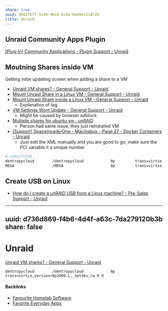 ```yaml
---
share: true
uuid: 98d27b77-5c46-46c6-bc0a-0a58ec5cd72b
title: Unraid
---
```

## Unraid Community Apps Plugin

[[Plug-In] Community Applications - Plugin Support - Unraid](https://forums.unraid.net/topic/38582-plug-in-community-applications/)

## Moutning Shares inside VM

Getting initie updating screen when adding a share to a VM

* [Unraid VM shares? - General Support - Unraid](https://forums.unraid.net/topic/71600-unraid-vm-shares/)
* [Mount Unraid Share in a Linux VM - General Support - Unraid](https://forums.unraid.net/topic/99021-mount-unraid-share-in-a-linux-vm/)
* [Mount Unraid Share inside a Linux VM - General Support - Unraid](https://forums.unraid.net/topic/72592-mount-unraid-share-inside-a-linux-vm/)
  * Explanation of tag
* [VM Settings Wont Update - General Support - Unraid](https://forums.unraid.net/topic/75460-vm-settings-wont-update/)
  * Might be caused by browser adblock
* [Multiple shares for ubuntu vm : unRAID](https://old.reddit.com/r/unRAID/comments/dd0f5o/multiple_shares_for_ubuntu_vm/)
  * Person had same issue, they just reinstalled VM
* [[Support] SpaceinvaderOne - Macinabox - Page 27 - Docker Containers - Unraid](https://forums.unraid.net/topic/84601-support-spaceinvaderone-macinabox/page/27/)
  * Just edit the XML manually and you are good to go, make sure the PCI variable it a unique number

``` bash
# /etc/fstab
dentropycloud        /dentropycloud            9p         trans=virtio,version=9p2000.L,_netdev,rw 0 0
MEGA                 /MEGA                     9p         trans=virtio,version=9p2000.L,_netdev,rw 0 0
```

## Create USB on Linux

* [How do I create a unRAID USB from a Linux machine? - Pre-Sales Support - Unraid](https://forums.unraid.net/topic/72840-how-do-i-create-a-unraid-usb-from-a-linux-machine/)

---
uuid: d736d869-f4b6-4d4f-a63c-7da279120b3b
share: false
---
# Unraid
[Unraid VM shares? - General Support - Unraid](https://forums.unraid.net/topic/71600-unraid-vm-shares/)

    dentropycloud        /dentropycloud            9p         trans=virtio,version=9p2000.L,_netdev,rw 0 0

#### Backlinks

* [Favourite Homelab Software](/21b9d9f0-fde9-4189-83b6-72102becce04)
* [Favorite Everyday Apps](/444ff7c7-77b4-483c-b801-3955d2daeb0a)